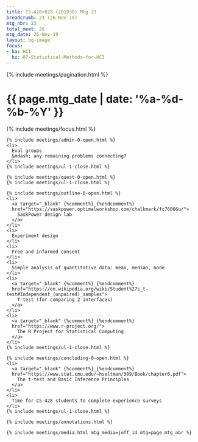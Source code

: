 ```yaml
---
title: CS-428+828 (201930) Mtg 23
breadcrumb: 23 (26-Nov-19)
mtg_nbr: 23
total_meet: 26
mtg_date: 26-Nov-19
layout: bg-image
focus:
- ka: HCI
  ku: 07-Statistical-Methods-for-HCI
---
```


{% include meetings/pagination.html %}
<div class="card">
  <h1 class="text-center card-header lightcthru">
    {{ page.mtg_date | date: '%a-%d-%b-%Y' }}
  </h1>
  <div class="card-body">
    {% include meetings/focus.html %}

    {% include meetings/admin-0-open.html %}
    <li>
      Eval groups
      &mdash; any remaining problems connecting?
    </li>
    {% include meetings/ul-1-close.html %}

    {% include meetings/quest-0-open.html %}
    {% include meetings/ul-1-close.html %}

    {% include meetings/outline-0-open.html %}
    <li>
      <a target="_blank" {%comment%}_{%endcomment%}
      href="https://saskpower.optimalworkshop.com/chalkmark/fc76066u/">
        SaskPower design lab
      </a>
    </li>
    <li>
      Experiment design
    </li>
    <li>
      Free and informed consent
    </li>
    <li>
      Simple analysis of quantitative data: mean, median, mode
    </li>
    <li>
      <a target="_blank" {%comment%}_{%endcomment%}
      href="https://en.wikipedia.org/wiki/Student%27s_t-test#Independent_(unpaired)_samples">
        T-test (for comparing 2 interfaces)
      </a>
    </li>
    <li>
      <a target="_blank" {%comment%}_{%endcomment%}
      href="https://www.r-project.org/">
        The R Project for Statistical Computing
      </a>
    </li>
    {% include meetings/ul-1-close.html %}

    {% include meetings/concluding-0-open.html %}
    <li>
      <a target="_blank" {%comment%}_{%endcomment%}
      href="https://www.stat.cmu.edu/~hseltman/309/Book/chapter6.pdf">
        The t-test and Basic Inference Principles
      </a>
    </li>
    <li>
      Time for CS-428 students to complete experience surveys
    </li>
    {% include meetings/ul-1-close.html %}

    {% include meetings/annotations.html %}

    {% include meetings/media.html mtg_media=joff_id mtg=page.mtg_nbr %}
